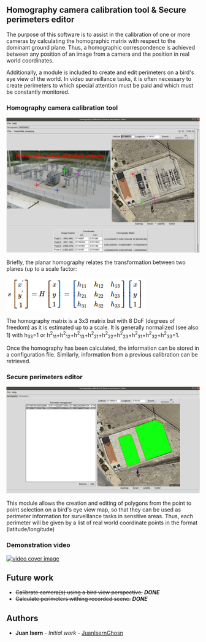 ## Homography camera calibration tool & Secure perimeters editor
The purpose of this software is to assist in the calibration of one or more cameras by calculating the homographic matrix with respect to the dominant ground plane. Thus, a homographic correspondence is achieved between any position of an image from a camera and the position in real world coordinates.

Additionally, a module is included to create and edit perimeters on a bird's eye view of the world. In video surveillance tasks, it is often necessary to create perimeters to which special attention must be paid and which must be constantly monitored.

### Homography camera calibration tool

![homography calibrator](media/homography_calibrator_GUI.png) 
 
Briefly, the planar homography relates the transformation between two planes (up to a scale factor:
 
![homography matrix](media/homography_matrix.png)
 
The homography matrix is a 3x3 matrix but with 8 DoF (degrees of freedom) as it is estimated up to a scale. It is generally normalized (see also 1) with h<sub>33</sub>=1 or h<sup>2</sup><sub>11</sub>+h<sup>2</sup><sub>12</sub>+h<sup>2</sup><sub>13</sub>+h<sup>2</sup><sub>21</sub>+h<sup>2</sup><sub>22</sub>+h<sup>2</sup><sub>23</sub>+h<sup>2</sup><sub>31</sub>+h<sup>2</sup><sub>32</sub>+h<sup>2</sup><sub>33</sub>=1.
 
Once the homography has been calculated, the information can be stored in a configuration file. Similarly, information from a previous calibration can be retrieved.
 
 ### Secure perimeters editor
 
![secure perimeter editor](media/perimeter_editor_GUI.png)
 
This module allows the creation and editing of polygons from the point to point selection on a bird's eye view map, so that they can be used as perimeter information for surveillance tasks in sensitive areas. Thus, each perimeter will be given by a list of real world coordinate points in the format (latitude/longitude) 
 
 ### Demonstration video
 
[![video cover image](https://img.youtube.com/vi/Rr29Jz_1NvE/0.jpg)](https://www.youtube.com/watch?v=Rr29Jz_1NvE)
 
 ## Future work
 * ~~Calibrate camera(s) using a bird view perspective.~~   *__DONE__*
 * ~~Calculate perimeters withing recorded scene.~~         *__DONE__*
 ## Authors
* **Juan Isern** - *Initial work* - [JuanIsernGhosn](https://github.com/JuanIsernGhosn/)